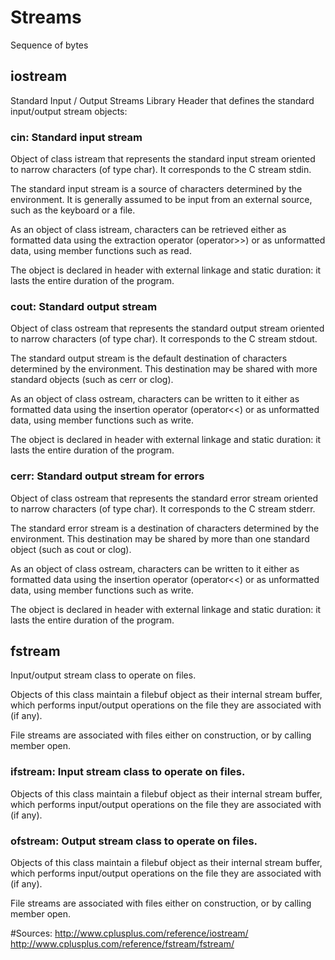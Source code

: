 # Streams

Sequence of bytes

## iostream

Standard Input / Output Streams Library
Header that defines the standard input/output stream objects:

### cin: Standard input stream
Object of class istream that represents the standard input stream oriented to narrow characters (of type char). It corresponds to the C stream stdin.

The standard input stream is a source of characters determined by the environment. It is generally assumed to be input from an external source, such as the keyboard or a file.

As an object of class istream, characters can be retrieved either as formatted data using the extraction operator (operator>>) or as unformatted data, using member functions such as read.

The object is declared in header <iostream> with external linkage and static duration: it lasts the entire duration of the program.


### cout: Standard output stream
Object of class ostream that represents the standard output stream oriented to narrow characters (of type char). It corresponds to the C stream stdout.

The standard output stream is the default destination of characters determined by the environment. This destination may be shared with more standard objects (such as cerr or clog).

As an object of class ostream, characters can be written to it either as formatted data using the insertion operator (operator<<) or as unformatted data, using member functions such as write.

The object is declared in header <iostream> with external linkage and static duration: it lasts the entire duration of the program.


### cerr: Standard output stream for errors
Object of class ostream that represents the standard error stream oriented to narrow characters (of type char). It corresponds to the C stream stderr.

The standard error stream is a destination of characters determined by the environment. This destination may be shared by more than one standard object (such as cout or clog).

As an object of class ostream, characters can be written to it either as formatted data using the insertion operator (operator<<) or as unformatted data, using member functions such as write.

The object is declared in header <iostream> with external linkage and static duration: it lasts the entire duration of the program.


## fstream

Input/output stream class to operate on files.

Objects of this class maintain a filebuf object as their internal stream buffer, which performs input/output operations on the file they are associated with (if any).

File streams are associated with files either on construction, or by calling member open.


### ifstream: Input stream class to operate on files.

Objects of this class maintain a filebuf object as their internal stream buffer, which performs input/output operations on the file they are associated with (if any).

### ofstream: Output stream class to operate on files.

Objects of this class maintain a filebuf object as their internal stream buffer, which performs input/output operations on the file they are associated with (if any).

File streams are associated with files either on construction, or by calling member open.


#Sources:
http://www.cplusplus.com/reference/iostream/
http://www.cplusplus.com/reference/fstream/fstream/